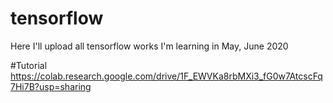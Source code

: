 # tensorflow
Here I'll upload all tensorflow works I'm learning in May, June 2020

#Tutorial
https://colab.research.google.com/drive/1F_EWVKa8rbMXi3_fG0w7AtcscFq7Hi7B?usp=sharing
